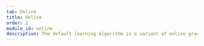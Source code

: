 ```yaml
---
tab: Online
title: Online
order: 2
module_id: online
description: The default learning algorithm is a variant of online gradient descent. The main difference from vanilla online gradient descent is fast and correct handling of large importance weights.
---
```

